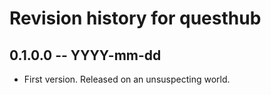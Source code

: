 # Revision history for questhub

## 0.1.0.0 -- YYYY-mm-dd

* First version. Released on an unsuspecting world.
